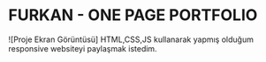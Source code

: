 <h1>FURKAN - ONE PAGE PORTFOLIO</h1>

![Proje Ekran Görüntüsü]
HTML,CSS,JS kullanarak yapmış olduğum responsive websiteyi paylaşmak istedim.
